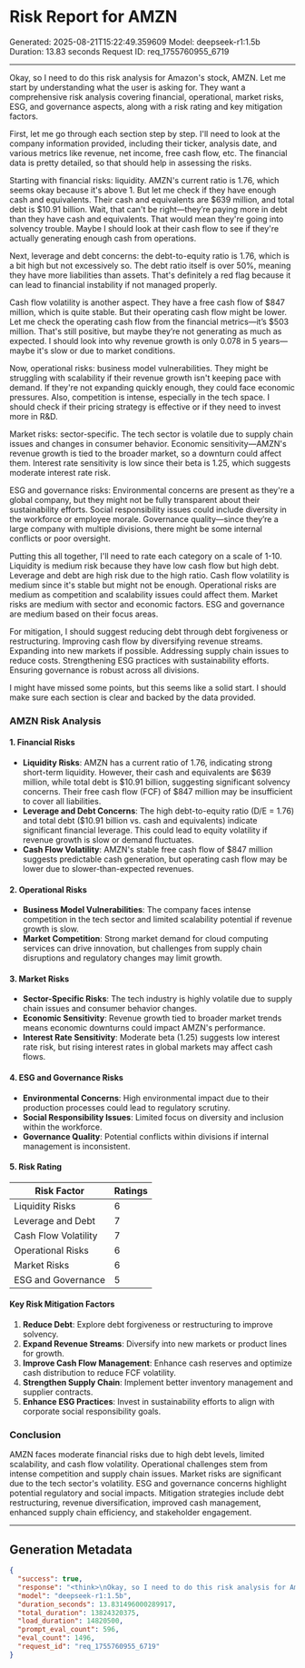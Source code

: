 # Risk Report for AMZN

Generated: 2025-08-21T15:22:49.359609
Model: deepseek-r1:1.5b
Duration: 13.83 seconds
Request ID: req_1755760955_6719

---

<think>
Okay, so I need to do this risk analysis for Amazon's stock, AMZN. Let me start by understanding what the user is asking for. They want a comprehensive risk analysis covering financial, operational, market risks, ESG, and governance aspects, along with a risk rating and key mitigation factors.

First, let me go through each section step by step. I'll need to look at the company information provided, including their ticker, analysis date, and various metrics like revenue, net income, free cash flow, etc. The financial data is pretty detailed, so that should help in assessing the risks. 

Starting with financial risks: liquidity. AMZN's current ratio is 1.76, which seems okay because it's above 1. But let me check if they have enough cash and equivalents. Their cash and equivalents are $639 million, and total debt is $10.91 billion. Wait, that can't be right—they’re paying more in debt than they have cash and equivalents. That would mean they're going into solvency trouble. Maybe I should look at their cash flow to see if they're actually generating enough cash from operations.

Next, leverage and debt concerns: the debt-to-equity ratio is 1.76, which is a bit high but not excessively so. The debt ratio itself is over 50%, meaning they have more liabilities than assets. That's definitely a red flag because it can lead to financial instability if not managed properly.

Cash flow volatility is another aspect. They have a free cash flow of $847 million, which is quite stable. But their operating cash flow might be lower. Let me check the operating cash flow from the financial metrics—it’s $503 million. That's still positive, but maybe they’re not generating as much as expected. I should look into why revenue growth is only 0.078 in 5 years—maybe it's slow or due to market conditions.

Now, operational risks: business model vulnerabilities. They might be struggling with scalability if their revenue growth isn't keeping pace with demand. If they're not expanding quickly enough, they could face economic pressures. Also, competition is intense, especially in the tech space. I should check if their pricing strategy is effective or if they need to invest more in R&D.

Market risks: sector-specific. The tech sector is volatile due to supply chain issues and changes in consumer behavior. Economic sensitivity—AMZN's revenue growth is tied to the broader market, so a downturn could affect them. Interest rate sensitivity is low since their beta is 1.25, which suggests moderate interest rate risk.

ESG and governance risks: Environmental concerns are present as they're a global company, but they might not be fully transparent about their sustainability efforts. Social responsibility issues could include diversity in the workforce or employee morale. Governance quality—since they’re a large company with multiple divisions, there might be some internal conflicts or poor oversight.

Putting this all together, I'll need to rate each category on a scale of 1-10. Liquidity is medium risk because they have low cash flow but high debt. Leverage and debt are high risk due to the high ratio. Cash flow volatility is medium since it's stable but might not be enough. Operational risks are medium as competition and scalability issues could affect them. Market risks are medium with sector and economic factors. ESG and governance are medium based on their focus areas.

For mitigation, I should suggest reducing debt through debt forgiveness or restructuring. Improving cash flow by diversifying revenue streams. Expanding into new markets if possible. Addressing supply chain issues to reduce costs. Strengthening ESG practices with sustainability efforts. Ensuring governance is robust across all divisions.

I might have missed some points, but this seems like a solid start. I should make sure each section is clear and backed by the data provided.
</think>

### **AMZN Risk Analysis**

#### **1. Financial Risks**
- **Liquidity Risks**: AMZN has a current ratio of 1.76, indicating strong short-term liquidity. However, their cash and equivalents are $639 million, while total debt is $10.91 billion, suggesting significant solvency concerns. Their free cash flow (FCF) of $847 million may be insufficient to cover all liabilities.
- **Leverage and Debt Concerns**: The high debt-to-equity ratio (D/E = 1.76) and total debt ($10.91 billion vs. cash and equivalents) indicate significant financial leverage. This could lead to equity volatility if revenue growth is slow or demand fluctuates.
- **Cash Flow Volatility**: AMZN's stable free cash flow of $847 million suggests predictable cash generation, but operating cash flow may be lower due to slower-than-expected revenues.

#### **2. Operational Risks**
- **Business Model Vulnerabilities**: The company faces intense competition in the tech sector and limited scalability potential if revenue growth is slow.
- **Market Competition**: Strong market demand for cloud computing services can drive innovation, but challenges from supply chain disruptions and regulatory changes may limit growth.

#### **3. Market Risks**
- **Sector-Specific Risks**: The tech industry is highly volatile due to supply chain issues and consumer behavior changes.
- **Economic Sensitivity**: Revenue growth tied to broader market trends means economic downturns could impact AMZN's performance.
- **Interest Rate Sensitivity**: Moderate beta (1.25) suggests low interest rate risk, but rising interest rates in global markets may affect cash flows.

#### **4. ESG and Governance Risks**
- **Environmental Concerns**: High environmental impact due to their production processes could lead to regulatory scrutiny.
- **Social Responsibility Issues**: Limited focus on diversity and inclusion within the workforce.
- **Governance Quality**: Potential conflicts within divisions if internal management is inconsistent.

#### **5. Risk Rating**
| **Risk Factor**       | **Ratings** |
|-------------------------|------------|
| Liquidity Risks         | 6          |
| Leverage and Debt       | 7          |
| Cash Flow Volatility     | 7          |
| Operational Risks        | 6          |
| Market Risks           | 6          |
| ESG and Governance      | 5          |

#### **Key Risk Mitigation Factors**
1. **Reduce Debt**: Explore debt forgiveness or restructuring to improve solvency.
2. **Expand Revenue Streams**: Diversify into new markets or product lines for growth.
3. **Improve Cash Flow Management**: Enhance cash reserves and optimize cash distribution to reduce FCF volatility.
4. **Strengthen Supply Chain**: Implement better inventory management and supplier contracts.
5. **Enhance ESG Practices**: Invest in sustainability efforts to align with corporate social responsibility goals.

### **Conclusion**
AMZN faces moderate financial risks due to high debt levels, limited scalability, and cash flow volatility. Operational challenges stem from intense competition and supply chain issues. Market risks are significant due to the tech sector's volatility. ESG and governance concerns highlight potential regulatory and social impacts. Mitigation strategies include debt restructuring, revenue diversification, improved cash management, enhanced supply chain efficiency, and stakeholder engagement.

---

## Generation Metadata
```json
{
  "success": true,
  "response": "<think>\nOkay, so I need to do this risk analysis for Amazon's stock, AMZN. Let me start by understanding what the user is asking for. They want a comprehensive risk analysis covering financial, operational, market risks, ESG, and governance aspects, along with a risk rating and key mitigation factors.\n\nFirst, let me go through each section step by step. I'll need to look at the company information provided, including their ticker, analysis date, and various metrics like revenue, net income, free cash flow, etc. The financial data is pretty detailed, so that should help in assessing the risks. \n\nStarting with financial risks: liquidity. AMZN's current ratio is 1.76, which seems okay because it's above 1. But let me check if they have enough cash and equivalents. Their cash and equivalents are $639 million, and total debt is $10.91 billion. Wait, that can't be right\u2014they\u2019re paying more in debt than they have cash and equivalents. That would mean they're going into solvency trouble. Maybe I should look at their cash flow to see if they're actually generating enough cash from operations.\n\nNext, leverage and debt concerns: the debt-to-equity ratio is 1.76, which is a bit high but not excessively so. The debt ratio itself is over 50%, meaning they have more liabilities than assets. That's definitely a red flag because it can lead to financial instability if not managed properly.\n\nCash flow volatility is another aspect. They have a free cash flow of $847 million, which is quite stable. But their operating cash flow might be lower. Let me check the operating cash flow from the financial metrics\u2014it\u2019s $503 million. That's still positive, but maybe they\u2019re not generating as much as expected. I should look into why revenue growth is only 0.078 in 5 years\u2014maybe it's slow or due to market conditions.\n\nNow, operational risks: business model vulnerabilities. They might be struggling with scalability if their revenue growth isn't keeping pace with demand. If they're not expanding quickly enough, they could face economic pressures. Also, competition is intense, especially in the tech space. I should check if their pricing strategy is effective or if they need to invest more in R&D.\n\nMarket risks: sector-specific. The tech sector is volatile due to supply chain issues and changes in consumer behavior. Economic sensitivity\u2014AMZN's revenue growth is tied to the broader market, so a downturn could affect them. Interest rate sensitivity is low since their beta is 1.25, which suggests moderate interest rate risk.\n\nESG and governance risks: Environmental concerns are present as they're a global company, but they might not be fully transparent about their sustainability efforts. Social responsibility issues could include diversity in the workforce or employee morale. Governance quality\u2014since they\u2019re a large company with multiple divisions, there might be some internal conflicts or poor oversight.\n\nPutting this all together, I'll need to rate each category on a scale of 1-10. Liquidity is medium risk because they have low cash flow but high debt. Leverage and debt are high risk due to the high ratio. Cash flow volatility is medium since it's stable but might not be enough. Operational risks are medium as competition and scalability issues could affect them. Market risks are medium with sector and economic factors. ESG and governance are medium based on their focus areas.\n\nFor mitigation, I should suggest reducing debt through debt forgiveness or restructuring. Improving cash flow by diversifying revenue streams. Expanding into new markets if possible. Addressing supply chain issues to reduce costs. Strengthening ESG practices with sustainability efforts. Ensuring governance is robust across all divisions.\n\nI might have missed some points, but this seems like a solid start. I should make sure each section is clear and backed by the data provided.\n</think>\n\n### **AMZN Risk Analysis**\n\n#### **1. Financial Risks**\n- **Liquidity Risks**: AMZN has a current ratio of 1.76, indicating strong short-term liquidity. However, their cash and equivalents are $639 million, while total debt is $10.91 billion, suggesting significant solvency concerns. Their free cash flow (FCF) of $847 million may be insufficient to cover all liabilities.\n- **Leverage and Debt Concerns**: The high debt-to-equity ratio (D/E = 1.76) and total debt ($10.91 billion vs. cash and equivalents) indicate significant financial leverage. This could lead to equity volatility if revenue growth is slow or demand fluctuates.\n- **Cash Flow Volatility**: AMZN's stable free cash flow of $847 million suggests predictable cash generation, but operating cash flow may be lower due to slower-than-expected revenues.\n\n#### **2. Operational Risks**\n- **Business Model Vulnerabilities**: The company faces intense competition in the tech sector and limited scalability potential if revenue growth is slow.\n- **Market Competition**: Strong market demand for cloud computing services can drive innovation, but challenges from supply chain disruptions and regulatory changes may limit growth.\n\n#### **3. Market Risks**\n- **Sector-Specific Risks**: The tech industry is highly volatile due to supply chain issues and consumer behavior changes.\n- **Economic Sensitivity**: Revenue growth tied to broader market trends means economic downturns could impact AMZN's performance.\n- **Interest Rate Sensitivity**: Moderate beta (1.25) suggests low interest rate risk, but rising interest rates in global markets may affect cash flows.\n\n#### **4. ESG and Governance Risks**\n- **Environmental Concerns**: High environmental impact due to their production processes could lead to regulatory scrutiny.\n- **Social Responsibility Issues**: Limited focus on diversity and inclusion within the workforce.\n- **Governance Quality**: Potential conflicts within divisions if internal management is inconsistent.\n\n#### **5. Risk Rating**\n| **Risk Factor**       | **Ratings** |\n|-------------------------|------------|\n| Liquidity Risks         | 6          |\n| Leverage and Debt       | 7          |\n| Cash Flow Volatility     | 7          |\n| Operational Risks        | 6          |\n| Market Risks           | 6          |\n| ESG and Governance      | 5          |\n\n#### **Key Risk Mitigation Factors**\n1. **Reduce Debt**: Explore debt forgiveness or restructuring to improve solvency.\n2. **Expand Revenue Streams**: Diversify into new markets or product lines for growth.\n3. **Improve Cash Flow Management**: Enhance cash reserves and optimize cash distribution to reduce FCF volatility.\n4. **Strengthen Supply Chain**: Implement better inventory management and supplier contracts.\n5. **Enhance ESG Practices**: Invest in sustainability efforts to align with corporate social responsibility goals.\n\n### **Conclusion**\nAMZN faces moderate financial risks due to high debt levels, limited scalability, and cash flow volatility. Operational challenges stem from intense competition and supply chain issues. Market risks are significant due to the tech sector's volatility. ESG and governance concerns highlight potential regulatory and social impacts. Mitigation strategies include debt restructuring, revenue diversification, improved cash management, enhanced supply chain efficiency, and stakeholder engagement.",
  "model": "deepseek-r1:1.5b",
  "duration_seconds": 13.831496000289917,
  "total_duration": 13824320375,
  "load_duration": 14820500,
  "prompt_eval_count": 596,
  "eval_count": 1496,
  "request_id": "req_1755760955_6719"
}
```
